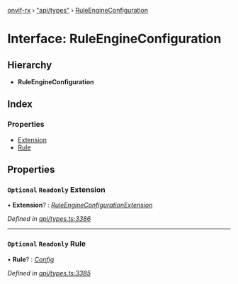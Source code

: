 [onvif-rx](../README.md) › ["api/types"](../modules/_api_types_.md) › [RuleEngineConfiguration](_api_types_.ruleengineconfiguration.md)

# Interface: RuleEngineConfiguration

## Hierarchy

* **RuleEngineConfiguration**

## Index

### Properties

* [Extension](_api_types_.ruleengineconfiguration.md#optional-readonly-extension)
* [Rule](_api_types_.ruleengineconfiguration.md#optional-readonly-rule)

## Properties

### `Optional` `Readonly` Extension

• **Extension**? : *[RuleEngineConfigurationExtension](_api_types_.ruleengineconfigurationextension.md)*

*Defined in [api/types.ts:3386](https://github.com/patrickmichalina/onvif-rx/blob/3e9b152/src/api/types.ts#L3386)*

___

### `Optional` `Readonly` Rule

• **Rule**? : *[Config](_api_types_.config.md)*

*Defined in [api/types.ts:3385](https://github.com/patrickmichalina/onvif-rx/blob/3e9b152/src/api/types.ts#L3385)*
